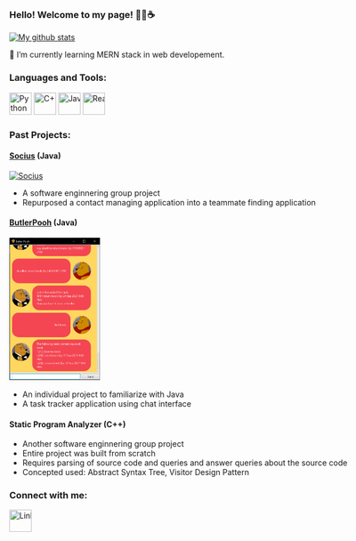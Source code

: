 ### Hello! Welcome to my page! 👋😄☕

[![My github stats](https://github-readme-stats.vercel.app/api?username=bklimey)](https://github.com/anuraghazra/github-readme-stats)

🌱 I’m currently learning MERN stack in web developement.

<!--
**bklimey/bklimey** is a ✨ _special_ ✨ repository because its `README.md` (this file) appears on your GitHub profile.

Here are some ideas to get you started:

- 🔭 I’m currently working on ...
- 🌱 I’m currently learning ...
- 👯 I’m looking to collaborate on ...
- 🤔 I’m looking for help with ...
- 💬 Ask me about ...
- 📫 How to reach me: ...
- 😄 Pronouns: ...
- ⚡ Fun fact: ...
-->

### Languages and Tools:
<a href="#"><img src="https://cdn.jsdelivr.net/gh/devicons/devicon/icons/python/python-original.svg" title="Python" width="40" height="40"/></a><nobr>
<a href="#"><img src="https://cdn.jsdelivr.net/gh/devicons/devicon/icons/cplusplus/cplusplus-original.svg" title="C++" width="40" height="40"/></a>
<a href="#"><img src="https://cdn.jsdelivr.net/gh/devicons/devicon/icons/java/java-original.svg" title="Java" width="40" height="40"/></a>
<a href="#"><img src="https://cdn.jsdelivr.net/gh/devicons/devicon/icons/react/react-original.svg" title="React" width="40" height="40"/></a>
<!--Icons credit: https://devicon.dev/ -->
  
### Past Projects:
#### [Socius](https://github.com/bklimey/tp) (Java)
<a href="https://github.com/bklimey/tp"><img src="https://github.com/bklimey/tp/blob/master/docs/images/Quickstart.png" title="Socius" height="256"/></a>
- A software enginnering group project
- Repurposed a contact managing application into a teammate finding application

#### [ButlerPooh](https://github.com/bklimey/ip) (Java)
<a href="https://github.com/bklimey/ip"><img src="https://github.com/bklimey/ip/blob/master/docs/Ui.png" title="ButlerPooh" height="256"/></a>
- An individual project to familiarize with Java
- A task tracker application using chat interface
  
#### Static Program Analyzer (C++)
- Another software enginnering group project
- Entire project was built from scratch
- Requires parsing of source code and queries and answer queries about the source code
- Concepted used: Abstract Syntax Tree, Visitor Design Pattern

### Connect with me:
<a href="https://www.linkedin.com/in/limboonkee/"><img src="https://cdn.jsdelivr.net/gh/devicons/devicon/icons/linkedin/linkedin-original.svg" title="LinkedIn" width="40" height="40"/></a>
